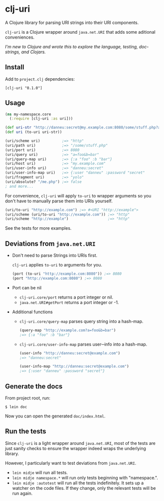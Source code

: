 # clj-uri

A Clojure library for parsing URI strings into their URI components.

`clj-uri` is a Clojure wrapper around `java.net.URI` that adds some aditional conveniences.

*I'm new to Clojure and wrote this to explore the language, testing, doc-strings, and Clojars.*

## Install

Add to `project.clj` dependencies:

    [clj-uri "0.1.0"]

## Usage

``` clojure
(ns my-namespace.core
  (:require [clj-uri :as uri]))

(def uri-str "http://danneu:secret@my.example.com:8080/some/stuff.php?a=foo&b=bar#yolo")
(def uri (to-uri uri-str))

(uri/scheme uri)          ;=> "http"
(uri/path uri)            ;=> "/some/stuff.php"
(uri/port uri)            ;=> 8080
(uri/query uri)           ;=> "a=foo&b=bar"
(uri/query-map uri)       ;=> {:a "foo" :b "bar"}
(uri/host uri)            ;=> "my.example.com"
(uri/user-info uri)       ;=> "danneu:secret"
(uri/user-info-map uri)   ;=> {:user "danneu" :password "secret"
(uri/fragment uri)        ;=> "yolo"
(uri/absolute? "/me.php") ;=> false
; and more...
```

For convenience, `clj-uri` will apply `to-uri` to wrapper arguments so you don't have to manually parse them into URIs yourself.

``` clojure
(uri/to-uri "http://example.com") ;=> #<URI "http://example">
(uri/scheme (uri/to-uri "http://example.com")) ;=> "http"
(uri/scheme "http://example")                  ;=> "http"
```

See the tests for more examples.

## Deviations from `java.net.URI`

* Don't need to parse Strings into URIs first.

  `clj-uri` applies `to-uri` to arguments for you.

  ``` clojure
  (port (to-uri "http://example.com:8080")) ;=> 8080
  (port "http://example.com:8080") ;=> 8080
  ```

* Port can be nil

  * `clj-uri.core/port` returns a port integer or nil.
  * `java.net.URI#getPort` returns a port integer or -1.
  
* Additional functions

  * `clj-uri.core/query-map` parses query string into a hash-map.
   
      ``` clojure
      (query-map "http://example.com?a=foo&b=bar")
      ;=> {:a "foo" :b "bar"}
      ```

  * `clj-uri.core/user-info-map` parses user─info into a hash-map.
  
      ``` clojure
      (user-info "http://danneu:secret@example.com")
      ;=> "danneu:secret"

      (user-info-map "http://danneu:secret@example.com")
      ;=> {:user "danneu" :password "secret"}
      ```

## Generate the docs

From project root, run:

    $ lein doc

Now you can open the generated `doc/index.html`.

## Run the tests

Since `clj-uri` is a light wrapper around `java.net.URI`, most of
the tests are just sanity checks to ensure the wrapper indeed
wraps the underlying library.

However, I particularly want to test deviations from `java.net.URI`.

* `lein midje` will run all tests.
* `lein midje namespace.*` will run only tests beginning with "namespace.".
* `lein midje :autotest` will run all the tests indefinitely. 
It sets up a watcher on the code files. If they change, only the 
relevant tests will be run again.
